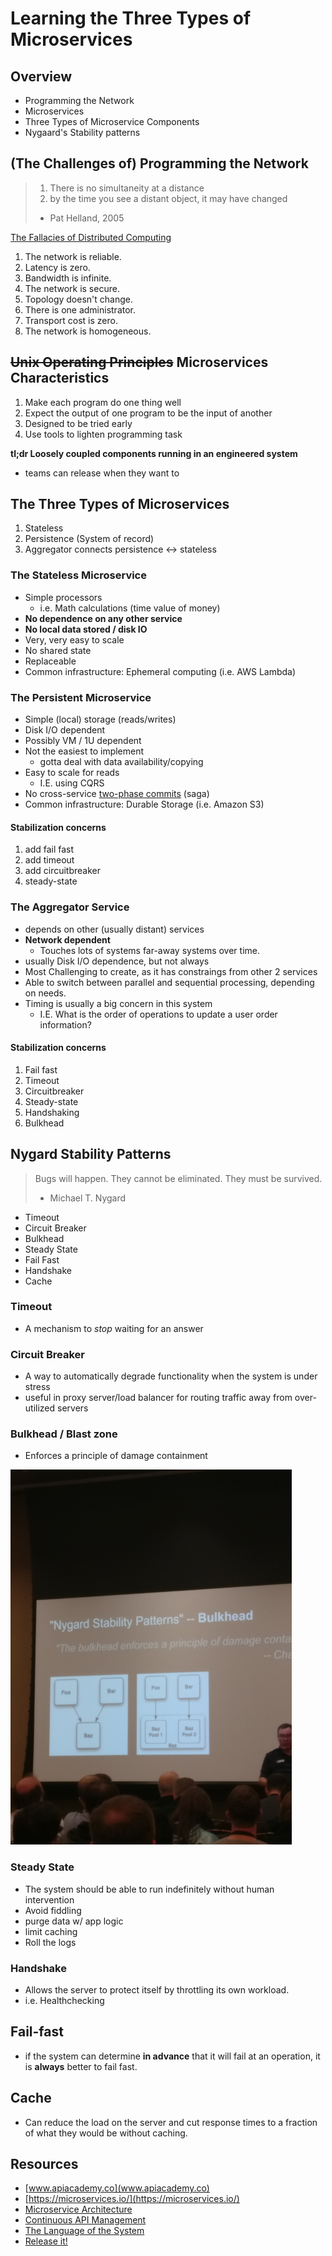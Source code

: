 # Learning the Three Types of Microservices
## Overview
- Programming the Network
- Microservices
- Three Types of Microservice Components
- Nygaard's Stability patterns

## (The Challenges of) Programming the Network
> 1. There is no simultaneity at a distance
> 1. by the time you see a distant object, it may have changed
> - Pat Helland, 2005

[The Fallacies of Distributed Computing](https://en.wikipedia.org/wiki/Fallacies_of_distributed_computing)

1. The network is reliable.
1. Latency is zero.
1. Bandwidth is infinite.
1. The network is secure.
1. Topology doesn't change.
1. There is one administrator.
1. Transport cost is zero.
1. The network is homogeneous.

## ~~Unix Operating Principles~~ Microservices Characteristics
1. Make each program do one thing well
1. Expect the output of one program to be the input of another
1. Designed to be tried early
1. Use tools to lighten programming task

**tl;dr Loosely coupled components running in an engineered system**
- teams can release when they want to

## The Three Types of Microservices
1. Stateless
2. Persistence (System of record)
3. Aggregator connects persistence <-> stateless

### The Stateless Microservice
- Simple processors
    -  i.e. Math calculations (time value of money)
- **No dependence on any other service**
- **No local data stored / disk IO**
- Very, very easy to scale
- No shared state
- Replaceable
- Common infrastructure: Ephemeral computing (i.e. AWS Lambda)

### The Persistent Microservice
- Simple (local) storage (reads/writes)
- Disk I/O dependent
- Possibly VM / 1U dependent
- Not the easiest to implement
    - gotta deal with data availability/copying
- Easy to scale for reads
    - I.E. using CQRS
- No cross-service [two-phase commits](https://dzone.com/articles/xa-transactions-2-phase-commit) (saga)
- Common infrastructure:  Durable Storage (i.e. Amazon S3)

#### Stabilization concerns
1. add fail fast
1. add timeout
1. add circuitbreaker
1. steady-state


### The Aggregator Service
- depends on other (usually distant) services
- **Network dependent**
    - Touches lots of systems far-away systems over time.
- usually Disk I/O dependence, but not always
- Most Challenging to create, as it has constraings from other 2 services
- Able to switch between parallel and sequential processing, depending on needs.
- Timing is usually a big concern in this system
    - I.E. What is the order of operations to update a user order information?

#### Stabilization concerns
1. Fail fast
1. Timeout
1. Circuitbreaker
1. Steady-state
1. Handshaking
1. Bulkhead

## Nygard Stability Patterns 
> Bugs will happen. They cannot be eliminated. They must be survived.
> - Michael T. Nygard

- Timeout
- Circuit Breaker
- Bulkhead
- Steady State
- Fail Fast
- Handshake
- Cache

### Timeout
- A mechanism to _stop_ waiting for an answer

### Circuit Breaker
- A way to automatically degrade functionality when the system is under stress
- useful in proxy server/load balancer for routing traffic away from over-utilized servers

### Bulkhead / Blast zone
- Enforces a principle of damage containment
<img src="bulkhead.jpg" width="450">


### Steady State
- The system should be able to run indefinitely without human intervention
- Avoid fiddling
- purge data w/ app logic
- limit caching
- Roll the logs

### Handshake
- Allows the server to protect itself by throttling its own workload.
- i.e. Healthchecking

## Fail-fast
- if the system can determine **in advance** that it will fail at an operation, it is **always** better to fail fast.

## Cache
- Can reduce the load on the server and cut response times to a fraction of what they would be without caching.

## Resources
- [www.apiacademy.co](www.apiacademy.co)
- [https://microservices.io/](https://microservices.io/)
- [Microservice Architecture](http://shop.oreilly.com/product/0636920050308.do)
- [Continuous API Management](http://shop.oreilly.com/product/0636920201755.do)
- [The Language of the System](https://github.com/matthiasn/talk-transcripts/blob/master/Hickey_Rich/LanguageSystem.md)
- [Release it!](https://www.amazon.com/Release-Design-Deploy-Production-Ready-Software/dp/1680502395/ref=sr_1_1?ie=UTF8&qid=1547145482&sr=8-1&keywords=release+it)